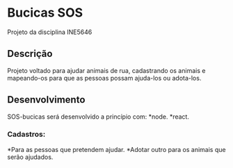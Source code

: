 # Bucicas SOS
Projeto da disciplina INE5646

## Descrição
  Projeto voltado para ajudar animais de rua, cadastrando os animais e mapeando-os para que as pessoas possam ajuda-los ou adota-los.
  
## Desenvolvimento
  SOS-bucicas será desenvolvido a princípio com:
    *node.
    *react.
  
### Cadastros: 
  *Para as pessoas que pretendem ajudar. 
  *Adotar outro para os animais que serão ajudados.
